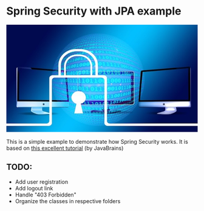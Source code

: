 # Spring Security with JPA example

![security-image](security.jpg)

This is a simple example to demonstrate how Spring Security works.
It is based on [this excellent tutorial](https://www.youtube.com/watch?v=TNt3GHuayXs) 
(by JavaBrains)

## TODO:
- Add user registration
- Add logout link
- Handle "403 Forbidden" 
- Organize the classes in respective folders